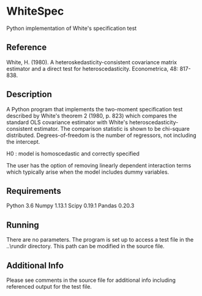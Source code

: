 # WhiteSpec
Python implementation of White's specification test

## Reference
White, H. (1980). A heteroskedasticity-consistent covariance matrix estimator and a direct test for heteroscedasticity. Econometrica, 48: 817-838.

## Description
A Python program that implements the two-moment specification test described by White's theorem 2 (1980, p. 823) which compares the standard OLS covariance estimator with White's heteroscedasticity-consistent estimator. The comparison statistic is shown to be chi-square distributed. Degrees-of-freedom is the number of regressors, not including the intercept.

H0 : model is homoscedastic and correctly specified

The user has the option of removing linearly dependent interaction terms which typically arise when the model includes dummy variables.

## Requirements
Python 3.6
Numpy 1.13.1
Scipy 0.19.1
Pandas 0.20.3

## Running
There are no parameters. The program is set up to access a test file in the ..\rundir directory. This path can be modified in the source file.

## Additional Info
Please see comments in the source file for additional info including referenced output for the test file.
